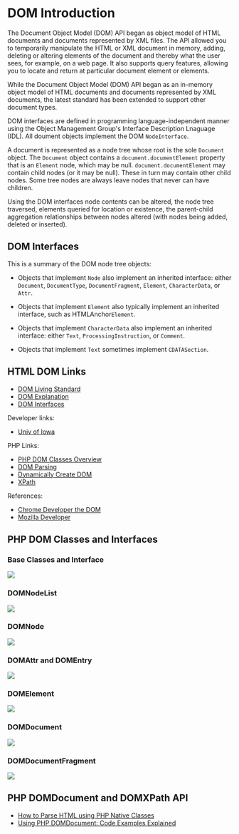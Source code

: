 # DOM Introduction

The Document Object Model (DOM) API began as object model of HTML documents and documents represented by XML files. The API allowed you to temporarily manipulate the
HTML or XML document in memory, adding, deleting or altering elements of the document and thereby what the user sees, for example, on a web page. It also supports query features, allowing you to locate and return at particular document element or elements.

While the Document Object Model (DOM) API began as an in-memory object model of HTML documents and documents represented by XML documents, the latest standard has
been extended to support other document types.

DOM interfaces are defined in programming language-independent manner using the Object Management Group's Interface Description Lnaguage (IDL). All doument objects 
implement the DOM `NodeInterface`. 

A document is represented as a node tree whose root is the sole `Document` object. The `Document` object contains a `document.documentElement` property that is an
`Element` node, which may be null. `document.documentElement` may contain child nodes (or it may be null). These in turn may contain other child nodes. Some tree
nodes are always leave nodes that never can have children.

Using the DOM interfaces node contents can be altered, the node tree traversed,  elements queried for location or existence, the parent-child aggregation relationships
between nodes altered (with nodes being added, deleted or inserted).
        
## DOM Interfaces

This is a summary of the DOM node tree objects:

* Objects that implement `Node` also implement an inherited interface: either `Document`, `DocumentType`, `DocumentFragment`, `Element`, `CharacterData`, or `Attr`.

* Objects that implement `Element` also typically implement an inherited interface, such as HTMLAnchor`Element`.

* Objects that implement `CharacterData` also implement an inherited interface: either `Text`, `ProcessingInstruction`, or `Comment`.

* Objects that implement `Text` sometimes implement `CDATASection`.

## HTML DOM Links

* [DOM Living Standard](https://dom.spec.whatwg.org/#introduction-to-the-dom)
* [DOM Explanation](https://www.w3schools.com/whatis/whatis_htmldom.asp)
* [DOM Interfaces](https://www.brainbell.com/tutorials/XML/DOM_Interfaces.htm)

Developer links:

* [Univ of Iowa](https://homepage.cs.uiowa.edu/~slonnegr/xml/03.DOM.pdf)

PHP Links:

* [PHP DOM Classes Overview](https://www.php.net/manual/en/book.dom.php)
* [DOM Parsing](https://www.tutorialspoint.com/php/php_dom_parser_example.htm)
* [Dynamically Create DOM](https://css-tricks.com/building-a-form-in-php-using-domdocument/)
* [XPath](https://www.sitepoint.com/php-dom-using-xpath/)

References:
* [Chrome Developer the DOM](https://developer.chrome.com/docs/devtools/dom/)
* [Mozilla Developer](https://developer.mozilla.org/en-US/docs/Web/API/Document_Object_Model)

## PHP DOM Classes and Interfaces

### Base Classes and Interface

![](/assets/images/base.png)

### DOMNodeList

![](/assets/images/nodelist.png)

### DOMNode 

![](/assets/images/node.png)

### DOMAttr and DOMEntry

![](/assets/images/attr-entry.png)
 
### DOMElement

![](/assets/images/element.png)
 
### DOMDocument

![](/assets/images/document.png)

### DOMDocumentFragment

![](/assets/images/docfragment.png)

## PHP DOMDocument and DOMXPath API

* [How to Parse HTML using PHP Native Classes](https://codingreflections.com/blog/php-parse-html)
* [Using PHP DOMDocument: Code Examples Explained](https://www.bitdegree.org/learn/php-domdocument)
